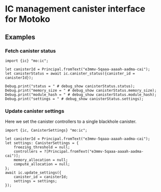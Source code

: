 # IC management canister interface for Motoko

## Examples

### Fetch canister status
```motoko
import {ic} "mo:ic";

let canisterId = Principal.fromText("e3mmv-5qaaa-aaaah-aadma-cai");
let canisterStatus = await ic.canister_status({canister_id = canisterId});

Debug.print("status = " # debug_show canisterStatus.status);
Debug.print("memory_size = " # debug_show canisterStatus.memory_size);
Debug.print("module_hash = " # debug_show canisterStatus.module_hash);
Debug.print("settings = " # debug_show canisterStatus.settings);
```

### Update canister settings
Here we set the canister controllers to a single blackhole canister.
```motoko
import {ic, CanisterSettings} "mo:ic";

let canisterId = Principal.fromText("e3mmv-5qaaa-aaaah-aadma-cai");
let settings: CanisterSettings = {
	freezing_threshold = null;
	controllers = ?[Principal.fromText("e3mmv-5qaaa-aaaah-aadma-cai")];
	memory_allocation = null;
	compute_allocation = null;
};
await ic.update_settings({
	canister_id = canisterId;
	settings = settings;
});
```